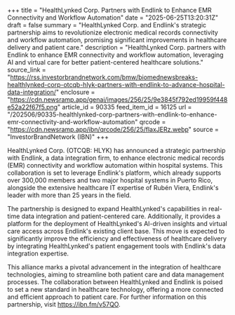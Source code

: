 +++
title = "HealthLynked Corp. Partners with Endlink to Enhance EMR Connectivity and Workflow Automation"
date = "2025-06-25T13:20:31Z"
draft = false
summary = "HealthLynked Corp. and Endlink's strategic partnership aims to revolutionize electronic medical records connectivity and workflow automation, promising significant improvements in healthcare delivery and patient care."
description = "HealthLynked Corp. partners with Endlink to enhance EMR connectivity and workflow automation, leveraging AI and virtual care for better patient-centered healthcare solutions."
source_link = "https://rss.investorbrandnetwork.com/bmw/biomednewsbreaks-healthlynked-corp-otcqb-hlyk-partners-with-endlink-to-advance-hospital-data-integration/"
enclosure = "https://cdn.newsramp.app/genai/images/256/25/9e3845f792ed19959f448e52a22f67f5.png"
article_id = 90335
feed_item_id = 16125
url = "/202506/90335-healthlynked-corp-partners-with-endlink-to-enhance-emr-connectivity-and-workflow-automation"
qrcode = "https://cdn.newsramp.app/ibn/qrcode/256/25/flaxJERz.webp"
source = "InvestorBrandNetwork (IBN)"
+++

<p>HealthLynked Corp. (OTCQB: HLYK) has announced a strategic partnership with Endlink, a data integration firm, to enhance electronic medical records (EMR) connectivity and workflow automation within hospital systems. This collaboration is set to leverage Endlink's platform, which already supports over 300,000 members and two major hospital systems in Puerto Rico, alongside the extensive healthcare IT expertise of Rubén Viera, Endlink's leader with more than 25 years in the field.</p><p>The partnership is designed to expand HealthLynked's capabilities in real-time data integration and patient-centered care. Additionally, it provides a platform for the deployment of HealthLynked's AI-driven insights and virtual care access across Endlink's existing client base. This move is expected to significantly improve the efficiency and effectiveness of healthcare delivery by integrating HealthLynked's patient engagement tools with Endlink's data integration expertise.</p><p>This alliance marks a pivotal advancement in the integration of healthcare technologies, aiming to streamline both patient care and data management processes. The collaboration between HealthLynked and Endlink is poised to set a new standard in healthcare technology, offering a more connected and efficient approach to patient care. For further information on this partnership, visit <a href='https://ibn.fm/v57QO' rel='nofollow' target='_blank'>https://ibn.fm/v57QO</a>.</p>